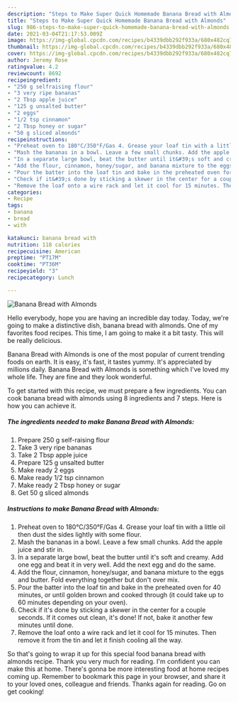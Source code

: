 ```yaml
---
description: "Steps to Make Super Quick Homemade Banana Bread with Almonds"
title: "Steps to Make Super Quick Homemade Banana Bread with Almonds"
slug: 986-steps-to-make-super-quick-homemade-banana-bread-with-almonds
date: 2021-03-04T21:17:53.009Z
image: https://img-global.cpcdn.com/recipes/b4339dbb292f933a/680x482cq70/banana-bread-with-almonds-recipe-main-photo.jpg
thumbnail: https://img-global.cpcdn.com/recipes/b4339dbb292f933a/680x482cq70/banana-bread-with-almonds-recipe-main-photo.jpg
cover: https://img-global.cpcdn.com/recipes/b4339dbb292f933a/680x482cq70/banana-bread-with-almonds-recipe-main-photo.jpg
author: Jeremy Rose
ratingvalue: 4.2
reviewcount: 8692
recipeingredient:
- "250 g selfraising flour"
- "3 very ripe bananas"
- "2 Tbsp apple juice"
- "125 g unsalted butter"
- "2 eggs"
- "1/2 tsp cinnamon"
- "2 Tbsp honey or sugar"
- "50 g sliced almonds"
recipeinstructions:
- "Preheat oven to 180°C/350°F/Gas 4. Grease your loaf tin with a little oil then dust the sides lightly with some flour."
- "Mash the bananas in a bowl. Leave a few small chunks. Add the apple juice and stir in."
- "In a separate large bowl, beat the butter until it&#39;s soft and creamy. Add one egg and beat it in very well. Add the next egg and do the same."
- "Add the flour, cinnamon, honey/sugar, and banana mixture to the eggs and butter. Fold everything together but don&#39;t over mix."
- "Pour the batter into the loaf tin and bake in the preheated oven for 40 minutes, or until golden brown and cooked through (it could take up to 60 minutes depending on your oven)."
- "Check if it&#39;s done by sticking a skewer in the center for a couple seconds. If it comes out clean, it&#39;s done! If not, bake it another few minutes until done."
- "Remove the loaf onto a wire rack and let it cool for 15 minutes. Then remove it from the tin and let it finish cooling all the way."
categories:
- Recipe
tags:
- banana
- bread
- with

katakunci: banana bread with 
nutrition: 118 calories
recipecuisine: American
preptime: "PT17M"
cooktime: "PT36M"
recipeyield: "3"
recipecategory: Lunch

---
```



![Banana Bread with Almonds](https://img-global.cpcdn.com/recipes/b4339dbb292f933a/680x482cq70/banana-bread-with-almonds-recipe-main-photo.jpg)

Hello everybody, hope you are having an incredible day today. Today, we're going to make a distinctive dish, banana bread with almonds. One of my favorites food recipes. This time, I am going to make it a bit tasty. This will be really delicious.

Banana Bread with Almonds is one of the most popular of current trending foods on earth. It is easy, it's fast, it tastes yummy. It's appreciated by millions daily. Banana Bread with Almonds is something which I've loved my whole life. They are fine and they look wonderful.




To get started with this recipe, we must prepare a few ingredients. You can cook banana bread with almonds using 8 ingredients and 7 steps. Here is how you can achieve it.

<!--inarticleads1-->

##### The ingredients needed to make Banana Bread with Almonds:

1. Prepare 250 g self-raising flour
1. Take 3 very ripe bananas
1. Take 2 Tbsp apple juice
1. Prepare 125 g unsalted butter
1. Make ready 2 eggs
1. Make ready 1/2 tsp cinnamon
1. Make ready 2 Tbsp honey or sugar
1. Get 50 g sliced almonds




<!--inarticleads2-->

##### Instructions to make Banana Bread with Almonds:

1. Preheat oven to 180°C/350°F/Gas 4. Grease your loaf tin with a little oil then dust the sides lightly with some flour.
1. Mash the bananas in a bowl. Leave a few small chunks. Add the apple juice and stir in.
1. In a separate large bowl, beat the butter until it&#39;s soft and creamy. Add one egg and beat it in very well. Add the next egg and do the same.
1. Add the flour, cinnamon, honey/sugar, and banana mixture to the eggs and butter. Fold everything together but don&#39;t over mix.
1. Pour the batter into the loaf tin and bake in the preheated oven for 40 minutes, or until golden brown and cooked through (it could take up to 60 minutes depending on your oven).
1. Check if it&#39;s done by sticking a skewer in the center for a couple seconds. If it comes out clean, it&#39;s done! If not, bake it another few minutes until done.
1. Remove the loaf onto a wire rack and let it cool for 15 minutes. Then remove it from the tin and let it finish cooling all the way.




So that's going to wrap it up for this special food banana bread with almonds recipe. Thank you very much for reading. I'm confident you can make this at home. There's gonna be more interesting food at home recipes coming up. Remember to bookmark this page in your browser, and share it to your loved ones, colleague and friends. Thanks again for reading. Go on get cooking!
